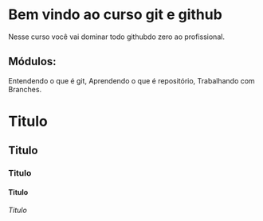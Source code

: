 # Bem vindo ao curso git e github 

Nesse curso você vai dominar todo githubdo zero ao profissional.

## Módulos:

Entendendo o que é git, Aprendendo o que é repositório,
Trabalhando com Branches.

# Titulo
## Titulo
### Titulo
#### Titulo
###### Titulo